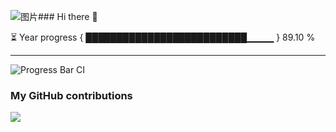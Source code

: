 ![图片](https://github.com/starr-r/starr-r/assets/128701403/7f2b61e1-dfa4-4f6e-9f18-9c3ad456fa8a)### Hi there 👋

⏳ Year progress { ██████████████████████████▁▁▁▁ } 89.10 %

---

![Progress Bar CI](https://github.com/starr-r/starr-r/workflows/Progress%20Bar%20CI/badge.svg)

### My GitHub contributions
![](https://raw.githubusercontent.com/starr-r/starr-r/main/assets/github-contribution-grid-snake.svg)
